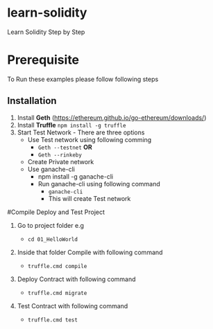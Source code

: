 # learn-solidity
Learn Solidity Step by Step


# Prerequisite
To Run these examples please follow following steps

## Installation
1. Install **Geth** (https://ethereum.github.io/go-ethereum/downloads/)
2. Install **Truffle** ```npm install -g truffle```
3. Start Test Network - There are three options
   - Use Test network using following comming
     - ```Geth --testnet``` **OR** 
     - ```Geth --rinkeby```
   - Create Private network 
   - Use ganache-cli
     - npm install -g ganache-cli
     - Run ganache-cli using following command
       - ```ganache-cli```
       - This will create Test network

#Compile Deploy and Test Project
1. Go to project folder e.g
   - ```cd 01_HelloWorld```

2. Inside that folder Compile with following command
   - ```truffle.cmd compile```

3. Deploy Contract with following command
   - ```truffle.cmd migrate```


4. Test Contract with following command
   - ```truffle.cmd test```